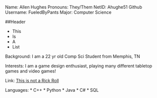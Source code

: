 Name: Allen Hughes
Pronouns: They/Them
NetID: Ahughe51
Github Username: FueledByPants
Major: Computer Science

##Header

* This
* Is
* A
* List

Background: I am a 22 yr old Comp Sci Student from Memphis, TN

Interests: I am a game design enthusiast, playing many different tabletop games and video games!

Link: [This is not a Rick Roll](https://www.youtube.com/watch?v=dQw4w9WgXcQ)

Languages:
	* C++
	* Python
	* Java
	* C#
	* SQL
